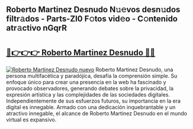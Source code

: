 ## Roberto Martinez Desnudo N𝚞𝚎vos desn𝚞dos filtr𝚊dos - Parts-ZI0 F𝚘tos vid𝚎o - C𝚘ntenido atr𝚊ctivo nGqrR

# <h2><a href="http://mb0ozm.tromn.icu/?c=Roberto+Martinez+Desnudo">🔗👉👉👉 Roberto Martinez Desnudo 🔗🔗</a></h2>

[![Roberto Martinez Desnudo nuevo](https://i.imgur.com/pEAQMta.gif)](http://mb0ozm.tromn.icu/?c=Roberto+Martinez+Desnudo)
Roberto Martinez Desnudo, una persona multifacética y paradójica, desafía la comprensión simple. Su enfoque único para crear una presencia en la web ha fascinado y provocado observadores, generando debates sobre la privacidad, la expresión artística y las complejidades de las sociedades digitales. Independientemente de sus esfuerzos futuros, su importancia en la era digital es innegable. Armado con una dedicación inquebrantable y un atractivo innegable, el alcance de Roberto Martinez Desnudo en el mundo virtual es expansivo.

